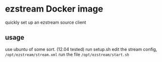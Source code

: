 # ezstream Docker image
quickly set up an ezstream source client


## usage

use ubuntu of some sort. (12.04 tested)
run setup.sh
edit the stream config, `/opt/ezstream/stream.xml`
run the file `/opt/ezstream/start.sh`